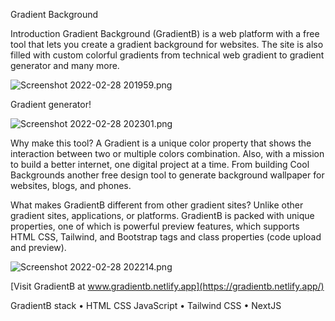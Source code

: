 Gradient Background

Introduction
Gradient Background (GradientB) is a web platform with a free tool that lets you create a gradient background for websites. The site is also filled with custom colorful gradients from technical web gradient to gradient generator and many more.

![Screenshot 2022-02-28 201959.png](https://cdn.hashnode.com/res/hashnode/image/upload/v1646076290049/Sj7_bvTDh.png)

Gradient generator!

![Screenshot 2022-02-28 202301.png](https://cdn.hashnode.com/res/hashnode/image/upload/v1646076446868/R5xVlU1UK.png)

Why make this tool?
A Gradient is a unique color property that shows the interaction between two or multiple colors combination. Also, with a mission to build a better internet, one digital project at a time. From building Cool Backgrounds another free design tool to generate background wallpaper for websites, blogs, and phones.

What makes GradientB different from other gradient sites?
Unlike other gradient sites, applications, or platforms. GradientB is packed with unique properties, one of which is powerful preview features, which supports HTML CSS, Tailwind, and Bootstrap tags and class properties (code upload and preview).

![Screenshot 2022-02-28 202214.png](https://cdn.hashnode.com/res/hashnode/image/upload/v1646076307155/2CpAe95Yn.png)

[Visit GradientB at www.gradientb.netlify.app](https://gradientb.netlify.app/)

GradientB stack
• HTML CSS JavaScript
• Tailwind CSS
• NextJS
